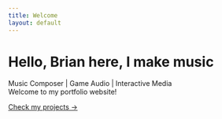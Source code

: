 ```yaml
---
title: Welcome
layout: default
---
```


# Hello, Brian here, I make music

Music Composer | Game Audio | Interactive Media  
Welcome to my portfolio website!

[Check my projects →](projects.md)
